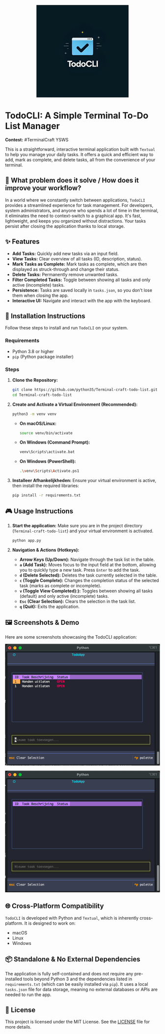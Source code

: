 <div align="center">
  <img src="todo.png" alt="TodoCLI Logo" width="300">
</div>

# TodoCLI: A Simple Terminal To-Do List Manager

**Contest:** #TerminalCraft YSWS

This is a straightforward, interactive terminal application built with `Textual` to help you manage your daily tasks. It offers a quick and efficient way to add, mark as complete, and delete tasks, all from the convenience of your terminal.

## 🌟 What problem does it solve / How does it improve your workflow?

In a world where we constantly switch between applications, `TodoCLI` provides a streamlined experience for task management. For developers, system administrators, and anyone who spends a lot of time in the terminal, it eliminates the need to context-switch to a graphical app. It's fast, lightweight, and keeps you organized without distractions. Your tasks persist after closing the application thanks to local storage.

## ✨ Features

* **Add Tasks:** Quickly add new tasks via an input field.
* **View Tasks:** Clear overview of all tasks (ID, description, status).
* **Mark Tasks as Complete:** Mark tasks as complete, which are then displayed as struck-through and change their status.
* **Delete Tasks:** Permanently remove unwanted tasks.
* **Filter Completed Tasks:** Toggle between showing all tasks and only active (incomplete) tasks.
* **Persistence:** Tasks are saved locally in `tasks.json`, so you don't lose them when closing the app.
* **Interactive UI:** Navigate and interact with the app with the keyboard.

## 🚀 Installation Instructions

Follow these steps to install and run `TodoCLI` on your system.

### Requirements

* Python 3.8 or higher
* `pip` (Python package installer)

### Steps

1.  **Clone the Repository:**
    ```bash
    git clone https://github.com/python35/Terminal-craft-todo-list.git
    cd Terminal-craft-todo-list
    ```

2.  **Create and Activate a Virtual Environment (Recommended):**
    ```bash
    python3 -m venv venv
    ```
    * **On macOS/Linux:**
        ```bash
        source venv/bin/activate
        ```
    * **On Windows (Command Prompt):**
        ```bash
        venv\Scripts\activate.bat
        ```
    * **On Windows (PowerShell):**
        ```bash
        .\venv\Scripts\Activate.ps1
        ```

3.  **Installeer Afhankelijkheden:**
    Ensure your virtual environment is active, then install the required libraries:
    ```bash
    pip install -r requirements.txt
    ```

## 🎮 Usage Instructions

1.  **Start the application:**
    Make sure you are in the project directory (`Terminal-craft-todo-list`) and your virtual environment is activated.
    ```bash
    python app.py
    ```

2.  **Navigation & Actions (Hotkeys):**
    * **Arrow Keys (Up/Down):** Navigate through the task list in the table.
    * **`a` (Add Task):** Moves focus to the input field at the bottom, allowing you to quickly type a new task. Press `Enter` to add the task.
    * **`d` (Delete Selected):** Deletes the task currently selected in the table.
    * **`c` (Toggle Complete):** Changes the completion status of the selected task (marks as complete or incomplete).
    * **`v` (Toggle View Completed):):** Toggles between showing all tasks (default) and only active (incomplete) tasks.
    * **`Esc` (Clear Selection):** Clears the selection in the task list.
    * **`q` (Quit):** Exits the application.

## 🖼️ Screenshots & Demo

Here are some screenshots showcasing the TodoCLI application:

![Screenshot of an empty task list](empty_list.png)


![Screenshot with tasks added](tasks_added.png)


## 🌐 Cross-Platform Compatibility

`TodoCLI` is developed with Python and `Textual`, which is inherently cross-platform. It is designed to work on:
* macOS
* Linux
* Windows

## 📦 Standalone & No External Dependencies

The application is fully self-contained and does not require any pre-installed tools beyond Python 3 and the dependencies listed in `requirements.txt` (which can be easily installed via `pip`). It uses a local `tasks.json` file for data storage, meaning no external databases or APIs are needed to run the app.

## 📄 License

This project is licensed under the MIT License. See the [LICENSE](LICENSE) file for more details.
